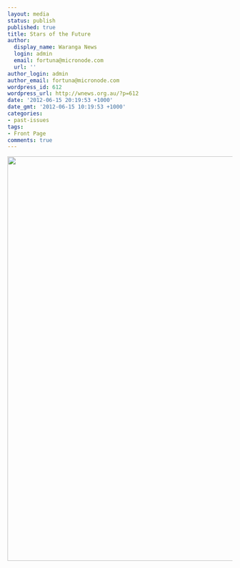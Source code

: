 ```yaml
---
layout: media
status: publish
published: true
title: Stars of the Future
author:
  display_name: Waranga News
  login: admin
  email: fortuna@micronode.com
  url: ''
author_login: admin
author_email: fortuna@micronode.com
wordpress_id: 612
wordpress_url: http://wnews.org.au/?p=612
date: '2012-06-15 20:19:53 +1000'
date_gmt: '2012-06-15 10:19:53 +1000'
categories:
- past-issues
tags:
- Front Page
comments: true
---
```


<a href="{{ site.url }}/images/2012/06/frontpage-20120614.pdf"><img class="alignnone size-full wp-image-610" title="Front Page - June 14, 2012" src="{{ site.url }}/images/2012/06/frontpage-20120614.png" alt="" width="624" height="907" /></a>
